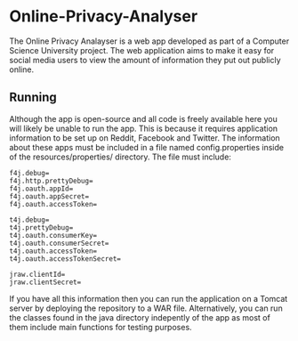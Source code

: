 # Online-Privacy-Analyser
The Online Privacy Analayser is a web app developed as part of a Computer Science University project. The web application aims to make it easy for social media users to view the amount of information they put out publicly online. 

## Running 
Although the app is open-source and all code is freely available here you will likely be unable to run the app. This is because it requires application information to be set up on Reddit, Facebook and Twitter. The information about these apps must be included in a file named config.properties inside of the resources/properties/ directory. The file must include:

```
f4j.debug=
f4j.http.prettyDebug=
f4j.oauth.appId=
f4j.oauth.appSecret=
f4j.oauth.accessToken=

t4j.debug=
t4j.prettyDebug=
t4j.oauth.consumerKey=
t4j.oauth.consumerSecret=
t4j.oauth.accessToken=
t4j.oauth.accessTokenSecret=

jraw.clientId=
jraw.clientSecret=
```

If you have all this information then you can run the application on a Tomcat server by deploying the repository to a WAR file. Alternatively, you can run the classes found in the java directory indepently of the app as most of them include main functions for testing purposes. 
